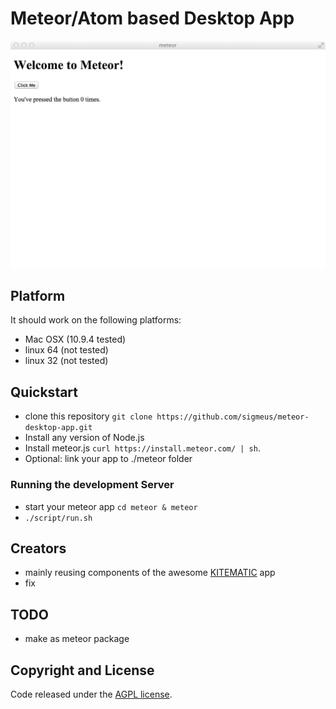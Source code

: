 # Meteor/Atom based Desktop App

![Screenshot](screenshot.png)

## Platform
It should work on the following platforms:
- Mac OSX (10.9.4 tested)
- linux 64 (not tested)
- linux 32 (not tested)

## Quickstart
- clone this repository `git clone https://github.com/sigmeus/meteor-desktop-app.git`
- Install any version of Node.js
- Install meteor.js `curl https://install.meteor.com/ | sh`.
- Optional: link your app to ./meteor folder

### Running the development Server
- start your meteor app `cd meteor & meteor`
- `./script/run.sh`

## Creators
- mainly reusing components of the awesome [KITEMATIC](https://github.com/kitematic/kitematic) app
- fix

## TODO
- make as meteor package

## Copyright and License

Code released under the [AGPL license](LICENSE).

